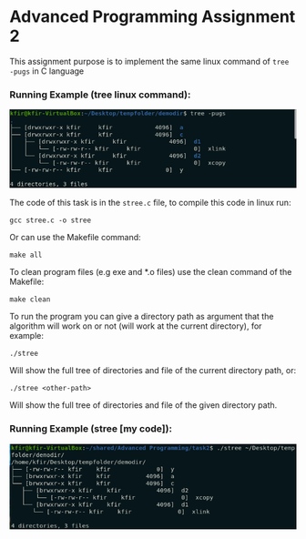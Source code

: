 # Advanced Programming Assignment 2

This assignment purpose is to implement the same linux command of ```tree -pugs``` in C language

### Running Example (tree linux command):
![tree pugs](https://github.com/kggold4/advanced-programming-assignments/blob/main/advanced-programming-ex2/screenshots/tree_pugs.png)

The code of this task is in the ```stree.c``` file, to compile this code in linux run:

```
gcc stree.c -o stree
```

Or can use the Makefile command:
```
make all
```

To clean program files (e.g exe and *.o files) use the clean command of the Makefile:
```
make clean
```

To run the program you can give a directory path as argument that the algorithm will work on or not (will work at the current directory), for example:

```
./stree
```

Will show the full tree of directories and file of the current directory path, or:
```
./stree <other-path>
```
Will show the full tree of directories and file of the given directory path.

### Running Example (stree [my code]):
![stree](https://github.com/kggold4/advanced-programming-assignments/blob/main/advanced-programming-ex2/screenshots/stree.png)